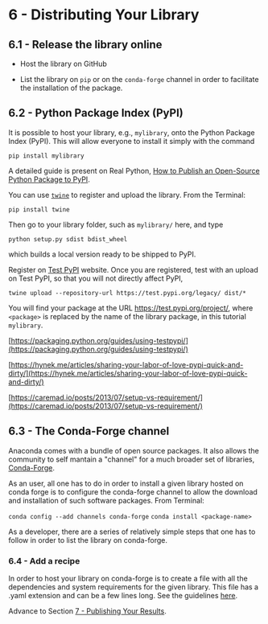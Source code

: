 # 6 - Distributing Your Library


## 6.1 - Release the library online

- Host the library on GitHub

- List the library on `pip` or on the `conda-forge` channel in order to facilitate the installation of the package. 


## 6.2 - Python Package Index (PyPI)

It is possible to host your library, e.g., `mylibrary`, onto the Python Package Index (PyPI). This will allow everyone to install it simply with the command

```
pip install mylibrary
```

A detailed guide is present on Real Python, [How to Publish an Open-Source Python Package to PyPI](https://realpython.com/pypi-publish-python-package/).

You can use [`twine`](https://pypi.org/project/twine/) to register and upload the library. From the Terminal:

```
pip install twine
```
Then go to your library folder, such as `mylibrary/` here, and type 

```
python setup.py sdist bdist_wheel
```

which builds a local version ready to be shipped to PyPI. 

Register on [Test PyPI](https://packaging.python.org/guides/using-testpypi/) website. Once you are registered, test with an upload on Test PyPI, so that you will not directly affect PyPI, 

```
twine upload --repository-url https://test.pypi.org/legacy/ dist/*
```

You will find your package at the URL
[https://test.pypi.org/project/<package>](https://test.pypi.org/project/<packaget>), where `<package>` is replaced by the name of the library package, in this tutorial `mylibrary`.

[https://packaging.python.org/guides/using-testpypi/](https://packaging.python.org/guides/using-testpypi/)


[https://hynek.me/articles/sharing-your-labor-of-love-pypi-quick-and-dirty/](https://hynek.me/articles/sharing-your-labor-of-love-pypi-quick-and-dirty/)

[https://caremad.io/posts/2013/07/setup-vs-requirement/](https://caremad.io/posts/2013/07/setup-vs-requirement/)

## 6.3 - The Conda-Forge channel
Anaconda comes with a bundle of open source packages. 
It also allows the community to self mantain a "channel" for a much broader set of libraries, [Conda-Forge](https://conda-forge.org/).

As an user, all one has to do in order to install a given library hosted on conda forge is to configure the conda-forge channel to allow the download and installation of such software packages. From Terminal:

`conda config --add channels conda-forge`
`conda install <package-name>`

As a developer, there are a series of relatively simple steps that one has to follow in order to list the library on conda-forge. 

### 6.4 - Add a recipe
In order to host your library on conda-forge is to create a file with all the dependencies and system requirements for the given library. 
This file has a .yaml extension and can be a few lines long. See the guidelines [here](https://conda-forge.org/docs/recipe.html). 


Advance to Section [7 - Publishing Your Results](7-publish.md).

